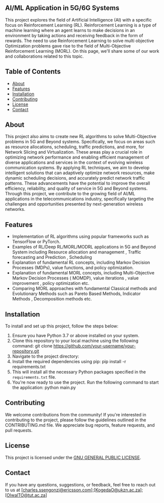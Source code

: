 ## AI/ML Application in 5G/6G Systems

This project explores the field of Artificial Intelligence (AI) with a specific focus on Reinforcement Learning (RL). Reinforcement Learning is a type of machine learning where an agent learns to make decisions in an environment by taking actions and receiving feedback in the form of rewards. The need to use Reinforcement Learning to solve multi objective Optimization problems gave rise to the field of Multi-Objective Reinforcement Learning  (MORL). On this page, we'll share some of our work and collaborations related to this topic.

## Table of Contents

- [About](#about)
- [Features](#features)
- [Installation](#installation)
- [Contributing](#contributing)
- [License](#license)
- [Contact](#contact)

## About

This project also aims to create new RL algorithms to solve Multi-Objective problems in 5G and Beyond systems. Specifically, we focus on areas such as resource allocations, scheduling, traffic predictions, and more, for Network Slicing and Virtualization. These areas play a crucial role in optimizing network performance and enabling efficient management of diverse applications and services in the context of evolving wireless communication systems. By applying RL techniques, we aim to develop intelligent solutions that can adaptively optimize network resources, make dynamic scheduling decisions, and accurately predict network traffic patterns. These advancements have the potential to improve the overall efficiency, reliability, and quality of service in 5G and Beyond systems. Through this project, we contribute to the growing field of AI/ML applications in the telecommunications industry, specifically targeting the challenges and opportunities presented by next-generation wireless networks.

## Features

- Implementation of RL algorithms using popular frameworks such as TensorFlow or PyTorch.
- Examples of RL/Deep RL/MORL/MODRL applications in 5G and Beyond System including Resource allocation and management , Traffic forecasting and Prediction , Scheduling 
- Explanation of fundamental RL concepts, including Markov Decision Processes (MDPs), value functions, and policy optimization.
- Explanation of fundamental MORL concepts, including Multi-Objective Markov Decision Processes ( MOMDP), value iterations , value improvement , policy optimization etc.
- Comparing MORL approaches with fundamental Classical methods and Evolutionary Methods such as Pareto Based Methods, Indicator Methods , Decomposition methods etc.

## Installation

To install and set up this project, follow the steps below:

1. Ensure you have Python 3.7 or above installed on your system.
2. Clone this repository to your local machine using the following command: git clone https://github.com/your-username/your-repository.git
3. Navigate to the project directory:
4. Install the required dependencies using pip: pip install -r requirements.txt
5. This will install all the necessary Python packages specified in the `requirements.txt` file.
6. You're now ready to use the project. Run the following command to start the application: python main.py

## Contributing

We welcome contributions from the community! If you're interested in contributing to the project, please follow the guidelines outlined in the CONTRIBUTING.md file. We appreciate bug reports, feature requests, and pull requests.

## License

This project is licensed under the [ GNU GENERAL PUBLIC LICENSE](LICENSE).

## Contact

If you have any questions, suggestions, or feedback, feel free to reach out to us at [charles.ssengonzi@ericsson.com];[KogedaO@ukzn.ac.za];[OlwalTO@tut.ac.za]

